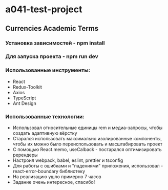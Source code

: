 # a041-test-project

## Currencies Academic Terms

### Установка зависимостей - npm install

### Для запуска проекта - npm run dev

### Использованные инструменты:

- React
- Redux-Toolkit
- Axios
- TypeScript
- Ant Design

### Использованные технологии:

- Использовал относительные единицы rem и медиа-запросы, чтобы создать адаптивную вёрстку
- Старался использовать максимально изолированные компоненты, чтобы их можно было переиспользовать и масштабировать проект
- С помощью React.memo, useCalback - постарался оптимизировать ререндеры
- Настроил webpack, babel, eslint, prettier и tsconfig
- Для работы с ошибками и "падениями" приложения, использовал - react-error-boundary библиотеку
- На реализацию ушло примерно 7 часов
- Задание очень интересное, спасибо!
